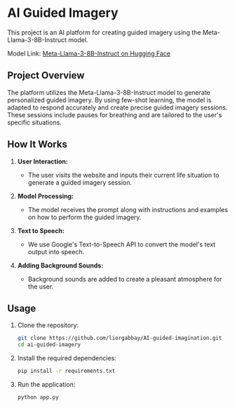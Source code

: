 # AI Guided Imagery

This project is an AI platform for creating guided imagery using the Meta-Llama-3-8B-Instruct model.

Model Link: [Meta-Llama-3-8B-Instruct on Hugging Face](https://huggingface.co/meta-llama/Meta-Llama-3-8B-Instruct)

## Project Overview

The platform utilizes the Meta-Llama-3-8B-Instruct model to generate personalized guided imagery. By using few-shot learning, the model is adapted to respond accurately and create precise guided imagery sessions. These sessions include pauses for breathing and are tailored to the user's specific situations.

## How It Works

1. **User Interaction:** 
   - The user visits the website and inputs their current life situation to generate a guided imagery session.

2. **Model Processing:**
   - The model receives the prompt along with instructions and examples on how to perform the guided imagery.

3. **Text to Speech:**
   - We use Google's Text-to-Speech API to convert the model's text output into speech.

4. **Adding Background Sounds:**
   - Background sounds are added to create a pleasant atmosphere for the user.

## Usage

1. Clone the repository:
    ```bash
    git clone https://github.com/liorgabbay/AI-guided-imagination.git
    cd ai-guided-imagery
    ```

2. Install the required dependencies:
    ```bash
    pip install -r requirements.txt
    ```

3. Run the application:
    ```bash
    python app.py
    ```


